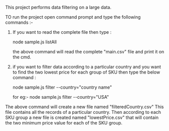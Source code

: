 This project performs data filtering on a large data.

TO run the project open command prompt and type the following commands :-

1. If you want to read the complete file then type :

   node sample.js listAll

   the above command will read the complete "main.csv" file and print it on the cmd.

2. if you want to filter data according to a particular country and you want to find the two lowest price for each group of SKU then type the below command :

   node sample.js filter --country="country name"

   for eg:- node sample.js filter --country="USA"

The above command will create a new file named "filteredCountry.csv"
This file contains all the records of a particular country.
Then according to each SKU group a new file is created named "lowestPrice.csv" that will contain the two minimum price value for each of the SKU group.
